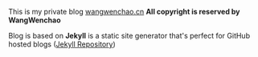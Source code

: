 This is my private blog [wangwenchao.cn](http://wangwenchao.cn)
**All  copyright is reserved by WangWenchao**


Blog is based on **Jekyll** is a static site generator that's perfect for GitHub hosted blogs ([Jekyll Repository](https://github.com/jekyll/jekyll))


